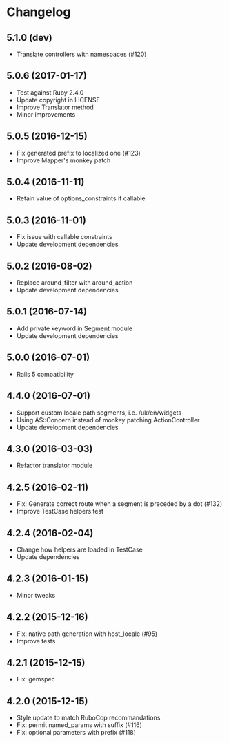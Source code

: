 # Changelog

## 5.1.0 (dev)

* Translate controllers with namespaces (#120)

## 5.0.6 (2017-01-17)

* Test against Ruby 2.4.0
* Update copyright in LICENSE
* Improve Translator method
* Minor improvements

## 5.0.5 (2016-12-15)

* Fix generated prefix to localized one (#123)
* Improve Mapper's monkey patch

## 5.0.4 (2016-11-11)

* Retain value of options_constraints if callable

## 5.0.3 (2016-11-01)

* Fix issue with callable constraints
* Update development dependencies

## 5.0.2 (2016-08-02)

* Replace around_filter with around_action
* Update development dependencies

## 5.0.1 (2016-07-14)

* Add private keyword in Segment module
* Update development dependencies

## 5.0.0 (2016-07-01)

* Rails 5 compatibility

## 4.4.0 (2016-07-01)

* Support custom locale path segments, i.e. /uk/en/widgets
* Using AS::Concern instead of monkey patching ActionController
* Update development dependencies

## 4.3.0 (2016-03-03)

* Refactor translator module

## 4.2.5 (2016-02-11)

* Fix: Generate correct route when a segment is preceded by a dot (#132)
* Improve TestCase helpers test

## 4.2.4 (2016-02-04)

* Change how helpers are loaded in TestCase
* Update dependencies

## 4.2.3 (2016-01-15)

* Minor tweaks

## 4.2.2 (2015-12-16)

* Fix: native path generation with host_locale (#95)
* Improve tests

## 4.2.1 (2015-12-15)

* Fix: gemspec

## 4.2.0 (2015-12-15)

* Style update to match RuboCop recommandations
* Fix: permit named_params with suffix (#116)
* Fix: optional parameters with prefix (#118)
